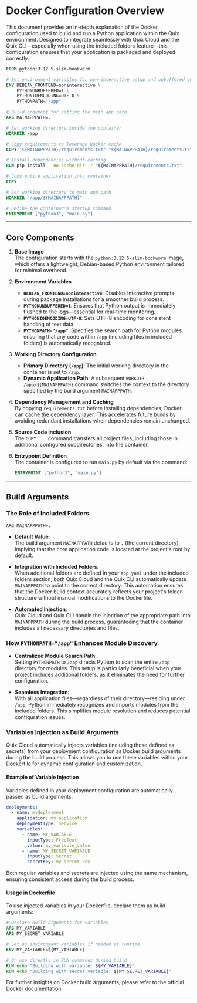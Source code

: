 # Docker Configuration Overview

This document provides an in-depth explanation of the Docker configuration used to build and run a Python application within the Quix environment. Designed to integrate seamlessly with Quix Cloud and the Quix CLI—especially when using the included folders feature—this configuration ensures that your application is packaged and deployed correctly.

```dockerfile
FROM python:3.12.5-slim-bookworm

# Set environment variables for non-interactive setup and unbuffered output
ENV DEBIAN_FRONTEND=noninteractive \
    PYTHONUNBUFFERED=1 \
    PYTHONIOENCODING=UTF-8 \
    PYTHONPATH="/app"

# Build argument for setting the main app path
ARG MAINAPPPATH=.

# Set working directory inside the container
WORKDIR /app

# Copy requirements to leverage Docker cache
COPY "${MAINAPPPATH}/requirements.txt" "${MAINAPPPATH}/requirements.txt"

# Install dependencies without caching
RUN pip install --no-cache-dir -r "${MAINAPPPATH}/requirements.txt"

# Copy entire application into container
COPY . .

# Set working directory to main app path
WORKDIR "/app/${MAINAPPPATH}"

# Define the container's startup command
ENTRYPOINT ["python3", "main.py"]
```

---

## Core Components

1. **Base Image**  
   The configuration starts with the `python:3.12.5-slim-bookworm` image, which offers a lightweight, Debian-based Python environment tailored for minimal overhead.

2. **Environment Variables**  
   - **`DEBIAN_FRONTEND=noninteractive`**: Disables interactive prompts during package installations for a smoother build process.  
   - **`PYTHONUNBUFFERED=1`**: Ensures that Python output is immediately flushed to the logs—essential for real-time monitoring.  
   - **`PYTHONIOENCODING=UTF-8`**: Sets UTF-8 encoding for consistent handling of text data.  
   - **`PYTHONPATH="/app"`**: Specifies the search path for Python modules, ensuring that any code within `/app` (including files in included folders) is automatically recognized.

3. **Working Directory Configuration**  
   - **Primary Directory (`/app`)**: The initial working directory in the container is set to `/app`.  
   - **Dynamic Application Path**: A subsequent `WORKDIR /app/${MAINAPPPATH}` command switches the context to the directory specified by the build argument `MAINAPPPATH`.

4. **Dependency Management and Caching**  
   By copying `requirements.txt` before installing dependencies, Docker can cache the dependency layer. This accelerates future builds by avoiding redundant installations when dependencies remain unchanged.

5. **Source Code Inclusion**  
   The `COPY . .` command transfers all project files, including those in additional configured subdirectories, into the container.

6. **Entrypoint Definition**  
   The container is configured to run `main.py` by default via the command:  
   ```dockerfile
   ENTRYPOINT ["python3", "main.py"]
   ```

---

## Build Arguments

### The Role of Included Folders
 
`ARG MAINAPPPATH=.`

- **Default Value**:  
  The build argument `MAINAPPPATH` defaults to `.` (the current directory), implying that the core application code is located at the project's root by default.
  
- **Integration with Included Folders**:  
  When additional folders are defined in your `app.yaml` under the included folders section, both Quix Cloud and the Quix CLI automatically update `MAINAPPPATH` to point to the correct directory. This automation ensures that the Docker build context accurately reflects your project's folder structure without manual modifications to the Dockerfile.

- **Automated Injection**:  
  Quix Cloud and Quix CLI handle the injection of the appropriate path into `MAINAPPPATH` during the build process, guaranteeing that the container includes all necessary directories and files.

### How `PYTHONPATH="/app"` Enhances Module Discovery
- **Centralized Module Search Path**:  
  Setting `PYTHONPATH` to `/app` directs Python to scan the entire `/app` directory for modules. This setup is particularly beneficial when your project includes additional folders, as it eliminates the need for further configuration.
  
- **Seamless Integration**:  
  With all application files—regardless of their directory—residing under `/app`, Python immediately recognizes and imports modules from the included folders. This simplifies module resolution and reduces potential configuration issues.

### Variables Injection as Build Arguments

Quix Cloud automatically injects variables (including those defined as secrets) from your deployment configuration as Docker build arguments during the build process. This allows you to use these variables within your Dockerfile for dynamic configuration and customization.

#### Example of Variable Injection

Variables defined in your deployment configuration are automatically passed as build arguments:

```yaml
deployments:
  - name: mydeployment
    application: my-application
    deploymentType: Service
    variables:
      - name: MY_VARIABLE
        inputType: FreeText
        value: my_variable_value
      - name: MY_SECRET_VARIABLE
        inputType: Secret
        secretKey: my_secret_key
```

Both regular variables and secrets are injected using the same mechanism, ensuring consistent access during the build process.

#### Usage in Dockerfile

To use injected variables in your Dockerfile, declare them as build arguments:

```dockerfile
# Declare build arguments for variables
ARG MY_VARIABLE
ARG MY_SECRET_VARIABLE

# Set as environment variables if needed at runtime
ENV MY_VARIABLE=${MY_VARIABLE}

# Or use directly in RUN commands during build
RUN echo "Building with variable: ${MY_VARIABLE}"
RUN echo "Building with secret variable: ${MY_SECRET_VARIABLE}"
```

For further insights on Docker build arguments, please refer to the official [Docker documentation](https://docs.docker.com/build/building/variables/#build-arguments).

---
